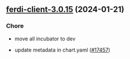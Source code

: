 

## [ferdi-client-3.0.15](https://github.com/truecharts/charts/compare/ferdi-client-3.0.14...ferdi-client-3.0.15) (2024-01-21)

### Chore



- move all incubator to dev

- update metadata in chart.yaml ([#17457](https://github.com/truecharts/charts/issues/17457))